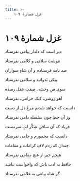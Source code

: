 ```yaml
---
title: >-
    غزل شمارهٔ ۱۰۹
---
```

# غزل شمارهٔ ۱۰۹

<div class="b" id="bn1"><div class="m1"><p>دیر است که دلدار پیامی نفرستاد</p></div>
<div class="m2"><p>ننوشت سلامی و کلامی نفرستاد</p></div></div>
<div class="b" id="bn2"><div class="m1"><p>صد نامه فرستادم و آن شاهِ سواران</p></div>
<div class="m2"><p>پیکی نَدوانید و سلامی نفرستاد</p></div></div>
<div class="b" id="bn3"><div class="m1"><p>سویِ منِ وحشی صفتِ عقل رمیده</p></div>
<div class="m2"><p>آهو رَوشی، کبک خرامی، نفرستاد</p></div></div>
<div class="b" id="bn4"><div class="m1"><p>دانست که خواهد شُدنم مرغِ دل از دست</p></div>
<div class="m2"><p>وز آن خطِ چون سلسله دامی نفرستاد</p></div></div>
<div class="b" id="bn5"><div class="m1"><p>فریاد که آن ساقیِ شِکَّر لبِ سرمست</p></div>
<div class="m2"><p>دانست که مخمورم و جامی نفرستاد</p></div></div>
<div class="b" id="bn6"><div class="m1"><p>چندان که زدم لافِ کرامات و مقامات</p></div>
<div class="m2"><p>هیچم خبر از هیچ مقامی نفرستاد</p></div></div>
<div class="b" id="bn7"><div class="m1"><p>حافظ به ادب باش که واخواست نباشد</p></div>
<div class="m2"><p>گر شاه پیامی به غلامی نفرستاد</p></div></div>